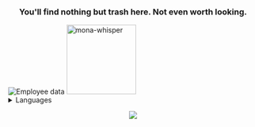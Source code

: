 <h3 align="center">You'll find nothing but trash here. Not even worth looking.</h3>
<img src="https://rockstarintel.com/wp-content/uploads/2023/12/channels4_banner-youtube-trailer-1-logoless.webp" alt="Employee data" title="Employee Data title">

  <img src="https://github.com/images/mona-whisper.gif" alt="mona-whisper" width="140" height="140"/>
  <details>
        <summary>Languages</summary>
	<h1>🇩🇪 🇬🇧 🇺🇸</h1>
  </details>

<p align="center">
  <a href="https://github.com/Schmuvius">
    <img src="https://skillicons.dev/icons?i=github,html,css,discord,twitter" />
  </a>
</p>
